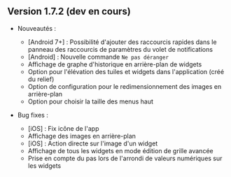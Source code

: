 ## Version 1.7.2 (dev en cours)

- Nouveautés :
    - [Android 7+] : Possibilité d'ajouter des raccourcis rapides dans le panneau des raccourcis de paramètres du volet de notifications
    - [Android] : Nouvelle commande `Ne pas déranger`
    - Affichage de graphe d'historique en arrière-plan de widgets
    - Option pour l'élévation des tuiles et widgets dans l'application (créé du relief)
    - Option de configuration pour le redimensionnement des images en arrière-plan
    - Option pour choisir la taille des menus haut
  
- Bug fixes :
    - [iOS] : Fix icône de l'app
    - Affichage des images en arrière-plan
    - [iOS] : Action directe sur l'image d'un widget
    - Affichage de tous les widgets en mode édition de grille avancée
    - Prise en compte du pas lors de l'arrondi de valeurs numériques sur les widgets
  